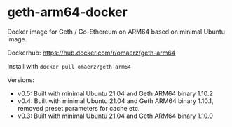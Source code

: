 # geth-arm64-docker

Docker image for Geth / Go-Ethereum on ARM64 based on minimal Ubuntu image.

Dockerhub: https://hub.docker.com/r/omaerz/geth-arm64

Install with ```docker pull omaerz/geth-arm64```

Versions:
* v0.5: Built with minimal Ubuntu 21.04 and Geth ARM64 binary 1.10.2
* v0.4: Built with minimal Ubuntu 21.04 and Geth ARM64 binary 1.10.1, removed preset parameters for cache etc.
* v0.3: Built with minimal Ubuntu 21.04 and Geth ARM64 binary 1.10.0
